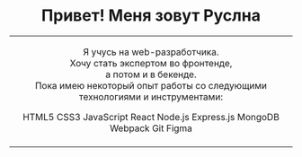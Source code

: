 <h1 align="center"> Привет! Меня зовут Руслна</h1>

<table align="center" width="100%" height="500">
  <tr>
    <td width="68%">
      <p align="center">
Я учусь на web-разработчика.<br>
Хочу стать экспертом во фронтенде,<br> а потом и в бекенде.<br>
Пока имею некоторый опыт работы со следующими технологиями и инструментами:
</p>
      <div align="center">     
        HTML5 CSS3 JavaScript React Node.js Express.js MongoDB Webpack Git Figma
      </div>  
        <br/>
    </td>
 <tr>    
</table>  
